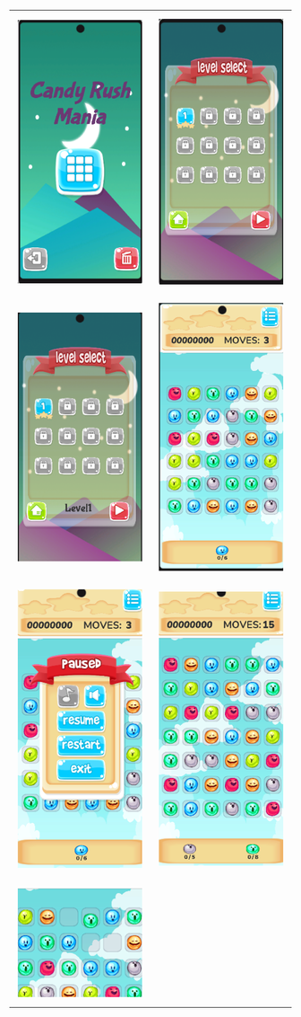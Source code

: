 <table style="width: 100%; border: 0;">
  <tr>
    <td style="width: 50%; padding: 15px;">
      <img src="./Ekran Görüntüsü/1.png" alt="Görsel 1" style="width: 100%;"/>
    </td>
    <td style="width: 50%; padding: 15px;">
      <img src="./Ekran Görüntüsü/2.png" alt="Görsel 2" style="width: 100%;"/>
    </td>
  </tr>
  <tr>
    <td style="width: 50%; padding: 15px;">
      <img src="./Ekran Görüntüsü/3.png" alt="Görsel 3" style="width: 100%;"/>
    </td>
    <td style="width: 50%; padding: 15px;">
      <img src="./Ekran Görüntüsü/4.png" alt="Görsel 4" style="width: 100%;"/>
    </td>
  </tr>
  <tr>
    <td style="width: 50%; padding: 15px;">
      <img src="./Ekran Görüntüsü/5.png" alt="Görsel 5" style="width: 100%;"/>
    </td>
    <td style="width: 50%; padding: 15px;">
      <img src="./Ekran Görüntüsü/6.png" alt="Görsel 6" style="width: 100%;"/>
    </td>
  </tr>
  <tr>
    <td style="width: 50%; padding: 15px;">
      <img src="./Ekran Görüntüsü/7.png" alt="Görsel 7" style="width: 100%;"/>
    </td>
  </tr>
</table>
